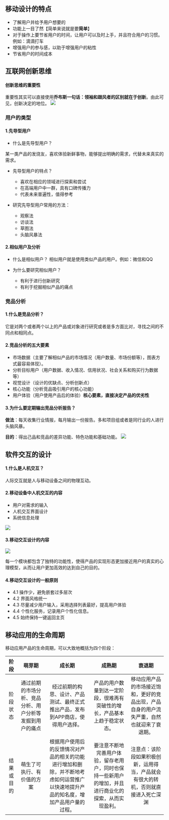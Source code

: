 ## 移动设计的特点
- 了解用户并给予用户想要的
- 功能上一目了然【简单来说就是要**简单**】
- 对于操作上要节省用户的时间，让用户可以及时上手，并且符合用户的习惯。例如：滴滴打车
- 增强用户的参与感，以助于增强用户的粘性
- 节省用户的时间成本

## 互联网创新思维
#### 创新思维的重要性
重要性其实可以直接使用**乔布斯一句话：领袖和跟风者的区别就在于创新**。由此可见，创新决定的地位。
![](https://github.com/SolerHo/Product_Manager/blob/master/%E4%BA%A4%E4%BA%92%E5%BC%8F%E7%95%8C%E9%9D%A2%E8%AE%BE%E8%AE%A1/Images/%E5%88%9B%E6%96%B0%E6%80%9D%E7%BB%B4%E7%9A%84%E9%87%8D%E8%A6%81%E6%80%A7.png)

### 用户的类型

#### 1.先导型用户
 - 什么是先导型用户？

某一类产品的发烧友，喜欢体验新鲜事物，能够提出明确的需求，代替未来真实的需求。

 - 先导型用户的特点？
    - 喜欢在相应的领域进行探索和尝试
    - 在高端用户中一群，具有口碑传播力
    - 代表未来普遍性，值得参考
    
 - 研究先导型用户常用的方法：
    - 观察法
    - 访谈法
    - 草图法
    - 头脑风暴法
    

#### 2.相似用户及分析
 - 什么是相似用户？
 相似用户就是使用类似产品的用户。例如：微信和QQ
 
 - 为什么要研究相似用户？
    - 有利于进行创新研究
    - 有利于挖掘相似产品的痛点

### 竞品分析

#### 1.什么是竞品分析？
它是对两个或者两个以上的产品或对象进行研究或者是多方面比对，寻找之间的不同点和相同点。

#### 2.竞品分析的五大要素
 - 市场数据（主要了解相似产品的市场情况（用户数量、市场份额等），图表方式最容易体现）。
 - 分析目标用户（用户数据、收入情况、信用状况、社会关系和购买行为数据等）
 - 视觉设计（设计的优缺点、分析创新点）
 - 核心功能（分析竞品吸引用户的核心功能）
 - 用户体验（用户使用产品后的体验）**核心要素，直接决定产品的优劣性**

#### 3.为什么要定期输出竞品分析报告？
**做法**：每天收集行业情报，每月输出一份报告。多和项目组或者是同行业的人进行头脑风暴。

**目的**：得出己品和竞品的差异功能、特色功能和基础功能。
![](https://github.com/SolerHo/Product_Manager/blob/master/%E4%BA%A4%E4%BA%92%E5%BC%8F%E7%95%8C%E9%9D%A2%E8%AE%BE%E8%AE%A1/Images/%E7%AB%9E%E5%93%81%E5%88%86%E6%9E%90%E6%8A%A5%E5%91%8A%E7%9A%84%E6%80%9D%E8%B7%AF.png)


## 软件交互的设计

#### 1.什么是人机交互？
人际交互就是人与移动设备之间的物理互动。

#### 2.移动设备中人机交互的内容
 - 用户对需求的输入
 - 人机交互界面设计
 - 系统信息处理

![](https://github.com/SolerHo/Product_Manager/blob/master/%E4%BA%A4%E4%BA%92%E5%BC%8F%E7%95%8C%E9%9D%A2%E8%AE%BE%E8%AE%A1/Images/%E4%BA%BA%E9%99%85%E4%BA%A4%E4%BA%92%E7%9A%84%E5%86%85%E5%AE%B9.png)

#### 3.移动交互设计的内容
![](https://github.com/SolerHo/Product_Manager/blob/master/%E4%BA%A4%E4%BA%92%E5%BC%8F%E7%95%8C%E9%9D%A2%E8%AE%BE%E8%AE%A1/Images/%E7%A7%BB%E5%8A%A8%E4%BA%A4%E4%BA%92%E8%AE%BE%E8%AE%A1%E7%9A%84%E5%86%85%E5%AE%B9.png)

每一个模块都包含了独特的功能性，使得产品的实现形态更加接近用户的真实的心理模型，从而让用户更加高效的达到自己的目的。

#### 4.移动交互设计的一般原则
 - 4.1 操作少，避免嵌套过多层次
 - 4.2 界面风格统一
 - 4.3 尽量减少用户输入，采用选择列表最好，提高用户体验
 - 4.4 个性化服务，记录用户个性化信息。
 - 4.5 始终保持一键返回主页
 
## 移动应用的生命周期
移动应用产品的生命周期，可以大致地概括为四个阶段：

|**阶段**|**萌芽期**|**成长期**|**成熟期**|**衰退期**|
|:--:|:--:|:--:|:--:|:--:|
|阶段状态|通过前期的市场分析、竞品分析、用户分析等发掘到用户的痛点|经过前期的构思、设计、产品测试、最终正式推出产品，发布到APP商店，使得用户选择。|产品的用户数量到达一定阶段，很难再有突破性的增长，产品基本上趋于稳定状态。|移动应用产品的市场接近饱和，更好的竞品出现，产品自身的用户流失严重，自然也就迎来了衰退期。|
|结果或目的|萌生了可执行、有价值的方案|根据用户使用后的反馈情况对产品的相关的功能进行增加和删除，并不断地考虑如何运营推广以快速地提升产品的知名度，增加产品用户量的过程。|要注意不断地完善用户体验，留存老用户，同时也保持一些新用户的增加，并且进行商业化的探索，从而实现盈利。|注意点：该阶段如果积极创新，运用得当，产品就会有很大的转机，否则就直接进入死亡深渊|






